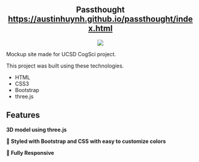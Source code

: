 <h2 align="center">
  Passthought<br/>
  <a href="https://austinhuynh.github.io/passthought/index.html" target="_blank">https://austinhuynh.github.io/passthought/index.html</a>
</h2>

<p align="center">
  <img src="https://raw.githubusercontent.com/austinhuynh/passthought/main/assets/passthoughtlogo.png">
</p>

Mockup site made for UCSD CogSci project.

This project was built using these technologies.

- HTML
- CSS3
- Bootstrap
- three.js

## Features

**3D model using three.js**

**🎨 Styled with Bootstrap and CSS with easy to customize colors**

**📱 Fully Responsive**
